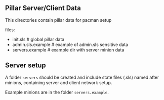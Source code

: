 ## Pillar Server/Client Data

This directories contain pillar data for pacman setup

files:

* init.sls           # global pillar data
* admin.sls.example  # example of admin.sls sensitive data
* servers.example     # example dir with server minion data

## Server setup

A folder `servers` should be created and include state files (.sls) named after minions,
containing server and client network setup.

Example minions are in the folder `servers.example`.